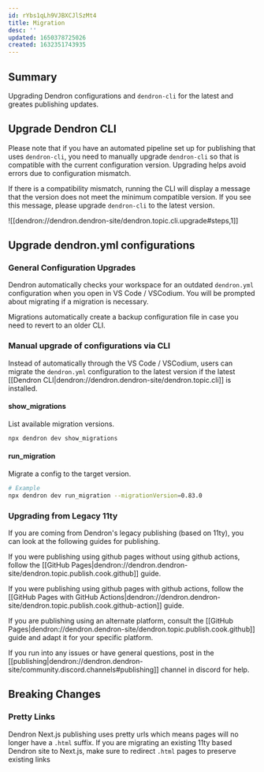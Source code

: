 ```yaml
---
id: rYbs1qLh9VJBXCJlSzMt4
title: Migration
desc: ''
updated: 1650378725026
created: 1632351743935
---
```


## Summary

Upgrading Dendron configurations and `dendron-cli` for the latest and greates publishing updates.

## Upgrade Dendron CLI

Please note that if you have an automated pipeline set up for publishing that uses `dendron-cli`, you need to manually upgrade `dendron-cli` so that is compatible with the current configuration version. Upgrading helps avoid errors due to configuration mismatch.

If there is a compatibility mismatch, running the CLI will display a message that the version does not meet the minimum compatible version. If you see this message, please upgrade `dendron-cli` to the latest version.

![[dendron://dendron.dendron-site/dendron.topic.cli.upgrade#steps,1]]

## Upgrade dendron.yml configurations

### General Configuration Upgrades

Dendron automatically checks your workspace for an outdated `dendron.yml` configuration when you open in VS Code / VSCodium. You will be prompted about migrating if a migration is necessary.

Migrations automatically create a backup configuration file in case you need to revert to an older CLI.

### Manual upgrade of configurations via CLI

Instead of automatically through the VS Code / VSCodium, users can migrate the `dendron.yml` configuration to the latest version if the latest [[Dendron CLI|dendron://dendron.dendron-site/dendron.topic.cli]] is installed.

#### show_migrations

List available migration versions.

```bash
npx dendron dev show_migrations
```

#### run_migration

Migrate a config to the target version.

```bash
# Example
npx dendron dev run_migration --migrationVersion=0.83.0
```

### Upgrading from Legacy 11ty

If you are coming from Dendron's legacy publishing (based on 11ty), you can look at the following guides for publishing.

If you were publishing using github pages without using github actions, follow the [[GitHub Pages|dendron://dendron.dendron-site/dendron.topic.publish.cook.github]] guide.

If you were publishing using github pages with github actions, follow the [[GitHub Pages with GitHub Actions|dendron://dendron.dendron-site/dendron.topic.publish.cook.github-action]] guide.

If you are publishing using an alternate platform, consult the [[GitHub Pages|dendron://dendron.dendron-site/dendron.topic.publish.cook.github]] guide and adapt it for your specific platform. 

If you run into any issues or have general questions, post in the [[publishing|dendron://dendron.dendron-site/community.discord.channels#publishing]] channel in discord for help. 

## Breaking Changes

### Pretty Links

Dendron Next.js publishing uses pretty urls which means pages will no longer have a `.html` suffix.  If you are migrating an existing 11ty based Dendron site to Next.js, make sure to redirect `.html` pages to preserve existing links
